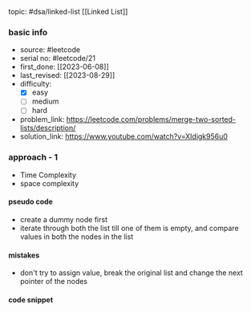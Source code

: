 topic: #dsa/linked-list [[Linked List]]

### basic info
- source: #leetcode 
- serial no: #leetcode/21 
- first_done: [[2023-06-08]]
- last_revised: [[2023-08-29]]
- difficulty:
	- [x] easy
	- [ ] medium
	- [ ] hard
- problem_link: https://leetcode.com/problems/merge-two-sorted-lists/description/
- solution_link: https://www.youtube.com/watch?v=XIdigk956u0

### approach - 1
- Time Complexity
- space complexity

#### pseudo code
- create a dummy node first
- iterate through both the list till one of them is empty, and compare values in both the nodes in the list
#### mistakes
- don't try to assign value, break the original list and change the next pointer of the nodes
#### code snippet
```python

```